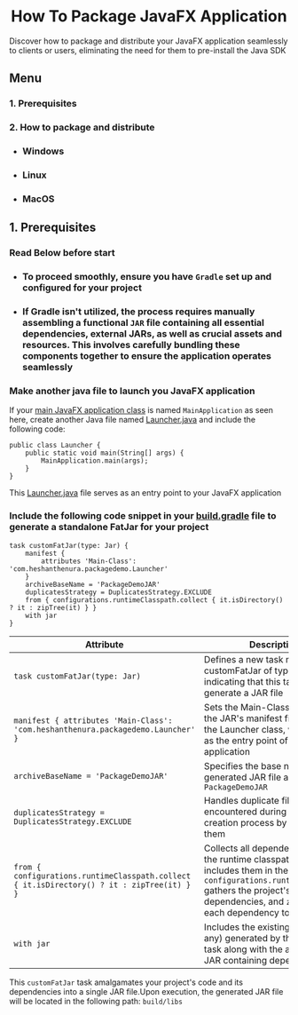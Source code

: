 # <h1 align="center">How To Package JavaFX Application</h1>


Discover how to package and distribute your JavaFX application seamlessly to clients or users, eliminating the need for them to pre-install the Java SDK

## Menu
### 1. Prerequisites
### 2. How to package and distribute
- ### Windows
- ### Linux
- ### MacOS

## 1. Prerequisites

### Read Below before start

* ### To proceed smoothly, ensure you have `Gradle` set up and configured for your project
* ### If Gradle isn't utilized, the process requires manually assembling a functional `JAR` file containing all essential dependencies, external JARs, as well as crucial assets and resources. This involves carefully bundling these components together to ensure the application operates seamlessly

### Make another java file to launch you JavaFX application

If your [main JavaFX application class](https://github.com/heshanthenura/JavaPackageDemo/blob/master/src/main/java/com/heshanthenura/packagedemo/MainApplication.java) is named ```MainApplication``` as seen here, create another Java file named [Launcher.java](https://github.com/heshanthenura/JavaPackageDemo/blob/master/src/main/java/com/heshanthenura/packagedemo/Launcher.java) and include the following code:
```
public class Launcher {
    public static void main(String[] args) {
        MainApplication.main(args);
    }
}
```
This [Launcher.java](https://github.com/heshanthenura/JavaPackageDemo/blob/master/src/main/java/com/heshanthenura/packagedemo/Launcher.java) file serves as an entry point to your JavaFX application

### Include the following code snippet in your [build.gradle](https://github.com/heshanthenura/JavaPackageDemo/blob/master/build.gradle) file to generate a standalone FatJar for your project

```
task customFatJar(type: Jar) {
    manifest {
        attributes 'Main-Class': 'com.heshanthenura.packagedemo.Launcher'
    }
    archiveBaseName = 'PackageDemoJAR'
    duplicatesStrategy = DuplicatesStrategy.EXCLUDE
    from { configurations.runtimeClasspath.collect { it.isDirectory() ? it : zipTree(it) } }
    with jar
}
```
| Attribute                                                                                      | Description                                                                                                                                                                                                             |
|------------------------------------------------------------------------------------------------|-------------------------------------------------------------------------------------------------------------------------------------------------------------------------------------------------------------------------|
| ```task customFatJar(type: Jar)```                                                             | Defines a new task named customFatJar of type Jar, indicating that this task will generate a JAR file                                                                                                                   |
| ```manifest { attributes 'Main-Class': 'com.heshanthenura.packagedemo.Launcher' }```           | Sets the Main-Class attribute in the JAR's manifest file to point to the Launcher class, which serves as the entry point of your application                                                                            |
| ```archiveBaseName = 'PackageDemoJAR'```                                                       | Specifies the base name for the generated JAR file as ```PackageDemoJAR```                                                                                                                                              |
| ```duplicatesStrategy = DuplicatesStrategy.EXCLUDE```                                          | Handles duplicate files encountered during the JAR creation process by excluding them                                                                                                                                   |
| ```from { configurations.runtimeClasspath.collect { it.isDirectory() ? it : zipTree(it) } }``` | Collects all dependencies from the runtime classpath and includes them in the JAR. ```configurations.runtimeClasspath``` gathers the project's runtime dependencies, and ```zipTree``` adds each dependency to the JAR. |
| ```with jar```                                                                                 | Includes the existing JAR file (if any) generated by the default ```jar``` task along with the assembled JAR containing dependencies                                                                                    |

This ```customFatJar``` task amalgamates your project's code and its dependencies into a single JAR file.Upon execution, the generated JAR file will be located in the following path: ```build/libs```

